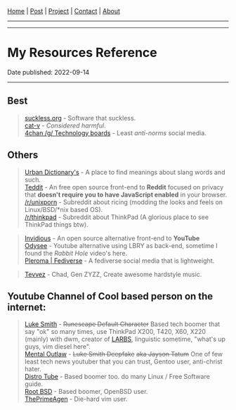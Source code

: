 <nav>
<a href="./index.html">Home</a>
|
<a href="./post.html">Post</a>
|
<a href="./project.html">Project</a>
|
<a href="./contact.html">Contact</a>
|
<a href="./about.html">About</a>
</nav>
</header>
<hr><hr>
<main>
<!-- Your Content Start After This Line -->


# My Resources Reference

Date published: 2022-09-14

---

## Best  
> [suckless.org](https://suckless.org) - Software that suckless.  
> [cat-v](http://harmful.cat-v.org/software/) - *Considered harmful*.  
> [4chan /g/ Technology boards](https://boards.4channel.org/g/) - Least *anti-norms* social media.  

## Others  
> [Urban Dictionary's](https://www.urbandictionary.com/) - A place to find meanings about slang words and such.  
> [Teddit](https://teddit.net/) - An free open source front-end to **Reddit** focused on privacy that **doesn't require you to have JavaScript enabled** in your browser.  
 > [/r/unixporn](https://teddit.net/r/unixporn) - Subreddit about ricing (modding the looks and feels on Linux/BSD/*nix based OS).  
 > [/r/thinkpad](https://teddit.net/r/thinkpad) - Subreddit about ThinkPad (A glorious place to see ThinkPad things btw).  


> [Invidious](https://invidious.sethforprivacy.com/) - An open source alternative front-end to **YouTube**  
> [Odysee](https://odysee.com/) - Youtube alternative using LBRY as back-end, sometime I found the *Rabbit Hole* video's here.  
> [Pleroma | Fediverse](https://stereophonic.space/) - A fediverse social media that is lightweight.  

> [Tevvez](https://www.youtube.com/c/esteevteev) - Chad, Gen ZYZZ, Create awesome hardstyle music.  

## Youtube Channel of Cool based person on the internet:

> [Luke Smith](https://www.youtube.com/c/LukeSmithxyz/) - <s>Runescape Default Character</s> Based tech boomer that say "ok" so many times, use ThinkPad X200, T420, X60, X220 (mainly) with dwm, creator of [LARBS](https://github.com/LukeSmithxyz/LARBS), linguistic sometime, "what's up guys, vim diesel here".  
> [Mental Outlaw](https://www.youtube.com/c/MentalOutlaw/) - <s>Luke Smith Deepfake</s> <s>aka Jayson Tatum</s> One of few least tech news youtuber that you can trust, Gentoo user, anti-christ hater.  
> [Distro Tube](https://www.youtube.com/c/DistroTube) - Based boomer too. do many Linux / Free Software guide.  
> [Root BSD](https://www.youtube.com/channel/UCbpe1SYzZKG4RswEnxxSRZQ) - Based boomer, OpenBSD user.  
> [ThePrimeAgen](https://www.youtube.com/c/ThePrimeagen) - Die-hard vim user.  
